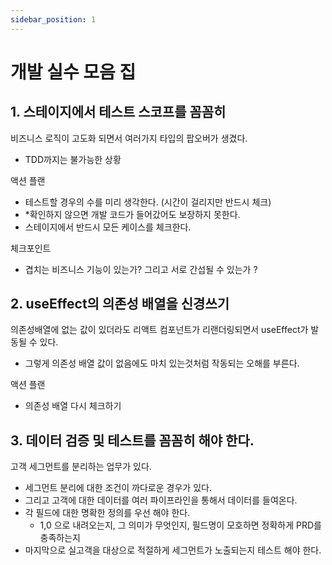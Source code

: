 ```yaml
---
sidebar_position: 1
---
```


# 개발 실수 모음 집

## 1. 스테이지에서 테스트 스코프를 꼼꼼히  

비즈니스 로직이 고도화 되면서 여러가지 타입의 팝오버가 생겼다.  
- TDD까지는 불가능한 상황  

액션 플랜  
- 테스트할 경우의 수를 미리 생각한다. (시간이 걸리지만 반드시 체크)  
- *확인하지 않으면 개발 코드가 들어갔어도 보장하지 못한다.  
- 스테이지에서 반드시 모든 케이스를 체크한다.  

체크포인트  
- 겹치는 비즈니스 기능이 있는가? 그리고 서로 간섭될 수 있는가 ?  

## 2. useEffect의 의존성 배열을 신경쓰기  

의존성배열에 없는 값이 있더라도 리액트 컴포넌트가 리랜더링되면서 useEffect가 발동될 수 있다.  
- 그렇게 의존성 배열 값이 없음에도 마치 있는것처럼 작동되는 오해를 부른다.   

액션 플랜  
- 의존성 배열 다시 체크하기  

## 3. 데이터 검증 및 테스트를 꼼꼼히 해야 한다.  

고객 세그먼트를 분리하는 업무가 있다.  
- 세그먼트 분리에 대한 조건이 까다로운 경우가 있다.  
- 그리고 고객에 대한 데이터를 여러 파이프라인을 통해서 데이터를 들여온다.  
- 각 필드에 대한 명확한 정의를 우선 해야 한다.
  - 1,0 으로 내려오는지, 그 의미가 무엇인지, 필드명이 모호하면 정확하게 PRD를 충족하는지
- 마지막으로 실고객을 대상으로 적절하게 세그먼트가 노출되는지 테스트 해야 한다.  

